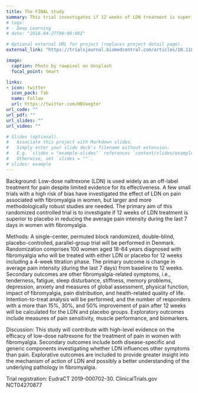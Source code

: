 ```yaml
---
title: The FINAL study
summary: This trial investigates if 12 weeks of LDN treatment is superior to placebo in reducing the average pain intensity during the last 7 days in women with fibromyalgia.
# tags:
# - Deep Learning
# date: "2016-04-27T00:00:00Z"

# Optional external URL for project (replaces project detail page).
external_link: "https://trialsjournal.biomedcentral.com/articles/10.1186/s13063-021-05776-7"

image:
  caption: Photo by rawpixel on Unsplash
  focal_point: Smart

links:
- icon: twitter
  icon_pack: fab
  name: Follow
  url: https://twitter.com/HBVaegter
url_code: ""
url_pdf: ""
url_slides: ""
url_video: ""

# Slides (optional).
#   Associate this project with Markdown slides.
#   Simply enter your slide deck's filename without extension.
#   E.g. `slides = "example-slides"` references `content/slides/example-slides.md`.
#   Otherwise, set `slides = ""`.
# slides: example
---
```




 Background: Low-dose naltrexone (LDN) is used widely as an off-label treatment for pain despite limited evidence for its effectiveness. A few small trials with a high risk of bias have investigated the effect of LDN on pain associated with fibromyalgia in women, but larger and more methodologically robust studies are needed. The primary aim of this randomized controlled trial is to investigate if 12 weeks of LDN treatment is superior to placebo in reducing the average pain intensity during the last 7 days in women with fibromyalgia.

Methods: A single-center, permuted block randomized, double-blind, placebo-controlled, parallel-group trial will be performed in Denmark. Randomization comprises 100 women aged 18-64 years diagnosed with fibromyalgia who will be treated with either LDN or placebo for 12 weeks including a 4-week titration phase. The primary outcome is change in average pain intensity (during the last 7 days) from baseline to 12 weeks. Secondary outcomes are other fibromyalgia-related symptoms, i.e., tenderness, fatigue, sleep disturbance, stiffness, memory problems, depression, anxiety and measures of global assessment, physical function, impact of fibromyalgia, pain distribution, and health-related quality of life. Intention-to-treat analysis will be performed, and the number of responders with a more than 15%, 30%, and 50% improvement of pain after 12 weeks will be calculated for the LDN and placebo groups. Exploratory outcomes include measures of pain sensitivity, muscle performance, and biomarkers.

Discussion: This study will contribute with high-level evidence on the efficacy of low-dose naltrexone for the treatment of pain in women with fibromyalgia. Secondary outcomes include both disease-specific and generic components investigating whether LDN influences other symptoms than pain. Explorative outcomes are included to provide greater insight into the mechanism of action of LDN and possibly a better understanding of the underlying pathology in fibromyalgia.

Trial registration: EudraCT 2019-000702-30. ClinicalTrials.gov NCT04270877
